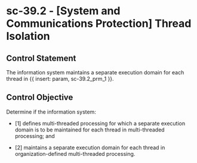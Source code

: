 # sc-39.2 - \[System and Communications Protection\] Thread Isolation

## Control Statement

The information system maintains a separate execution domain for each thread in {{ insert: param, sc-39.2_prm_1 }}.

## Control Objective

Determine if the information system:

- \[1\] defines multi-threaded processing for which a separate execution domain is to be maintained for each thread in multi-threaded processing; and

- \[2\] maintains a separate execution domain for each thread in organization-defined multi-threaded processing.
